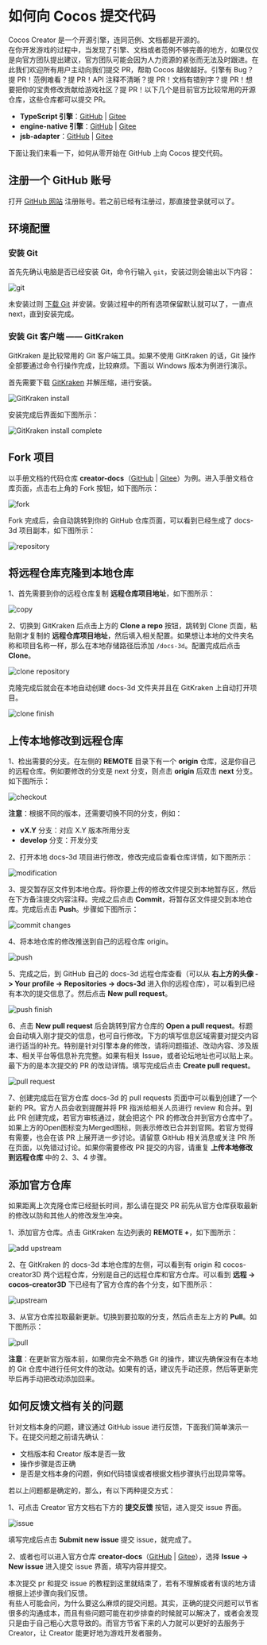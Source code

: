 # 如何向 Cocos 提交代码

Cocos Creator 是一个开源引擎，连同范例、文档都是开源的。<br>
在你开发游戏的过程中，当发现了引擎、文档或者范例不够完善的地方，如果仅仅是向官方团队提出建议，官方团队可能会因为人力资源的紧张而无法及时跟进。在此我们欢迎所有用户主动向我们提交 PR，帮助 Cocos 越做越好。引擎有 Bug？提 PR！范例难看？提 PR！API 注释不清晰？提 PR！文档有错别字？提 PR！想要把你的宝贵修改贡献给游戏社区？提 PR！以下几个是目前官方比较常用的开源仓库，这些仓库都可以提交 PR。

- **TypeScript 引擎**：[GitHub](https://github.com/cocos-creator/engine/) | [Gitee](https://gitee.com/mirrors_cocos-creator/engine/)
- **engine-native 引擎**：[GitHub](https://github.com/cocos-creator/engine-native/) | [Gitee](https://gitee.com/mirrors_cocos-creator/engine-native/)
- **jsb-adapter**：[GitHub](https://github.com/cocos-creator/jsb-adapter/) | [Gitee](https://gitee.com/mirrors_cocos-creator/jsb-adapter/)

下面让我们来看一下，如何从零开始在 GitHub 上向 Cocos 提交代码。

## 注册一个 GitHub 账号

打开 [GitHub 网站](https://github.com/) 注册账号。若之前已经有注册过，那直接登录就可以了。

## 环境配置

### 安装 Git

首先先确认电脑是否已经安装 Git，命令行输入 `git`，安装过则会输出以下内容：

![git](submit-pr/git.png)

未安装过则 [下载 Git](https://git-scm.com/download/) 并安装。安装过程中的所有选项保留默认就可以了，一直点 next，直到安装完成。

### 安装 Git 客户端 —— GitKraken

GitKraken 是比较常用的 Git 客户端工具。如果不使用 GitKraken 的话，Git 操作全部要通过命令行操作完成，比较麻烦。下面以 Windows 版本为例进行演示。

首先需要下载 [GitKraken](https://www.gitkraken.com/) 并解压缩，进行安装。

![GitKraken install](submit-pr/sourcetree_install.png)

安装完成后界面如下图所示：

![GitKraken install complete](submit-pr/sourcetree_install_complete.png)

## Fork 项目

以手册文档的代码仓库 **creator-docs**（[GitHub](https://github.com/cocos-creator/creator-docs) | [Gitee](https://gitee.com/mirrors_cocos-creator/creator-docs/)）为例。进入手册文档仓库页面，点击右上角的 Fork 按钮，如下图所示：

![fork](submit-pr/fork.png)

Fork 完成后，会自动跳转到你的 GitHub 仓库页面，可以看到已经生成了 docs-3d 项目副本，如下图所示：

![repository](submit-pr/repository.png)

## 将远程仓库克隆到本地仓库

1、首先需要到你的远程仓库复制 **远程仓库项目地址**，如下图所示：

![copy](submit-pr/copy.png)

2、切换到 GitKraken 后点击上方的 **Clone a repo** 按钮，跳转到 Clone 页面，粘贴刚才复制的 **远程仓库项目地址**，然后填入相关配置。如果想让本地的文件夹名称和项目名称一样，那么在本地存储路径后添加 `/docs-3d`。配置完成后点击 **Clone**。

![clone repository](submit-pr/clone_repository.png)

克隆完成后就会在本地自动创建 docs-3d 文件夹并且在 GitKraken 上自动打开项目。

![clone finish](submit-pr/clone_finish.png)

## 上传本地修改到远程仓库

1、检出需要的分支。在左侧的 **REMOTE** 目录下有一个 **origin** 仓库，这是你自己的远程仓库。例如要修改的分支是 next 分支，则点击 **origin** 后双击 **next** 分支。如下图所示：

![checkout](submit-pr/checkout.png)

**注意**：根据不同的版本，还需要切换不同的分支，例如：

- **vX.Y** 分支：对应 X.Y 版本所用分支
- **develop** 分支：开发分支

2、打开本地 docs-3d 项目进行修改，修改完成后查看仓库详情，如下图所示：

![modification](submit-pr/modification.png)

3、提交暂存区文件到本地仓库。将你要上传的修改文件提交到本地暂存区，然后在下方备注提交内容注释。完成之后点击 **Commit**，将暂存区文件提交到本地仓库。完成后点击 **Push**。步骤如下图所示：

![commit changes](submit-pr/commit_changes.png)

4、将本地仓库的修改推送到自己的远程仓库 origin。

![push](submit-pr/push.png)

5、完成之后，到 GitHub 自己的 docs-3d 远程仓库查看（可以从 **右上方的头像 -> Your profile -> Repositories -> docs-3d** 进入你的远程仓库），可以看到已经有本次的提交信息了。然后点击 **New pull request**。

![push finish](submit-pr/push_finish.png)

6、点击 **New pull request** 后会跳转到官方仓库的 **Open a pull request**。标题会自动填入刚才提交的信息，也可自行修改。下方的填写信息区域需要对提交内容进行适当的补充。特别是针对引擎本身的修改，请将问题描述、改动内容、涉及版本、相关平台等信息补充完整。如果有相关 Issue，或者论坛地址也可以贴上来。最下方的是本次提交的 PR 的改动详情。填写完成后点击 **Create pull request**。

![pull request](submit-pr/pull_request.png)

7、创建完成后在官方仓库 docs-3d 的 pull requests 页面中可以看到创建了一个新的 PR。官方人员会收到提醒并将 PR 指派给相关人员进行 review 和合并。到此 PR 创建完成，若官方审核通过，就会把这个 PR 的修改合并到官方仓库中了。如果上方的Open图标变为Merged图标，则表示修改已合并到官网。若官方觉得有需要，也会在该 PR 上展开进一步讨论。请留意 GitHub 相关消息或关注 PR 所在页面，以免错过讨论。如果你需要修改 PR 提交的内容，请重复 **上传本地修改到远程仓库** 中的 2、3、4 步骤。

## 添加官方仓库

如果距离上次克隆仓库已经挺长时间，那么请在提交 PR 前先从官方仓库获取最新的修改以防和其他人的修改发生冲突。

1、添加官方仓库。点击 GitKraken 左边列表的 **REMOTE +**，如下图所示：

![add upstream](submit-pr/add-upstream.png)

2、在 GitKraken 的 docs-3d 本地仓库的左侧，可以看到有 origin 和 cocos-creator3D 两个远程仓库，分别是自己的远程仓库和官方仓库。可以看到 **远程 -> cocos-creator3D** 下已经有了官方仓库的各个分支，如下图所示：

![upstream](submit-pr/upstream.png)

3、从官方仓库拉取最新更新。切换到要拉取的分支，然后点击左上方的 **Pull**。如下图所示：

![pull](submit-pr/pull.png)

**注意**：在更新官方版本前，如果你完全不熟悉 Git 的操作，建议先确保没有在本地的 Git 仓库中进行任何文件的改动。如果有的话，建议先手动还原，然后等更新完毕后再手动把改动添加回来。

## 如何反馈文档有关的问题

针对文档本身的问题，建议通过 GitHub issue 进行反馈，下面我们简单演示一下。在提交问题之前请先确认：

- 文档版本和 Creator 版本是否一致
- 操作步骤是否正确
- 是否是文档本身的问题，例如代码错误或者根据文档步骤执行出现异常等。

若以上问题都是确定的，那么，有以下两种提交方式：

1、可点击 Creator 官方文档右下方的 **提交反馈** 按钮，进入提交 issue 界面。

![issue](submit-pr/issue.png)

填写完成后点击 **Submit new issue** 提交 issue，就完成了。

2、或者也可以进入官方仓库 **creator-docs**（[GitHub](https://github.com/cocos-creator/creator-docs) | [Gitee](https://gitee.com/mirrors_cocos-creator/creator-docs/)），选择 **Issue -> New issue** 进入提交 issue 界面，填写内容并提交。

本次提交 pr 和提交 issue 的教程到这里就结束了，若有不理解或者有误的地方请根据上述步骤向我们反馈。<br>
有些人可能会问，为什么要这么麻烦的提交问题。其实，正确的提交问题可以节省很多的沟通成本，而且有些问题可能在初步排查的时候就可以解决了，或者会发现只是由于自己粗心大意导致的。而官方节省下来的人力就可以更好的去服务于 Creator，让 Creator 能更好地为游戏开发者服务。
